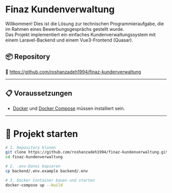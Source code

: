 # Finaz Kundenverwaltung

Willkommen! Dies ist die Lösung zur technischen Programmieraufgabe, die im Rahmen eines Bewerbungsgesprächs gestellt wurde.  
Das Projekt implementiert ein einfaches Kundenverwaltungssystem mit einem Laravel-Backend und einem Vue3-Frontend (Quasar).

## 📦 Repository

🔗 https://github.com/roshanzadeh1994/finaz-kundenverwaltung

---

## 📋 Voraussetzungen

- [Docker](https://www.docker.com) und [Docker Compose](https://docs.docker.com/compose/) müssen installiert sein.

---

# 🚀 Projekt starten

```bash
# 1. Repository klonen
git clone https://github.com/roshanzadeh1994/finaz-kundenverwaltung.git
cd finaz-kundenverwaltung

# 2. .env-Datei kopieren
cp backend/.env.example backend/.env

# 3. Docker Container bauen und starten
docker-compose up --build

